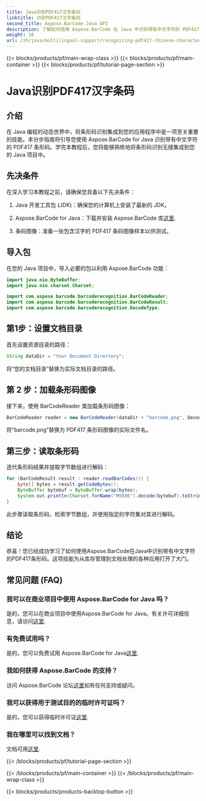 ```yaml
---
title: Java识别PDF417汉字条码
linktitle: 识别PDF417汉字条码
second_title: Aspose.BarCode Java API
description: 了解如何使用 Aspose.BarCode 在 Java 中识别带有中文字符的 PDF417 条形码。请遵循我们的无缝集成综合教程。
weight: 10
url: /zh/java/multilingual-support/recognizing-pdf417-chinese-characters/
---
```


{{< blocks/products/pf/main-wrap-class >}}
{{< blocks/products/pf/main-container >}}
{{< blocks/products/pf/tutorial-page-section >}}

# Java识别PDF417汉字条码


## 介绍

在 Java 编程的动态世界中，将条形码识别集成到您的应用程序中是一项至关重要的技能。本分步指南将引导您使用 Aspose.BarCode for Java 识别带有中文字符的 PDF417 条形码。学完本教程后，您将能够熟练地将条形码识别无缝集成到您的 Java 项目中。

## 先决条件

在深入学习本教程之前，请确保您具备以下先决条件：

1. Java 开发工具包 (JDK)：确保您的计算机上安装了最新的 JDK。

2.  Aspose.BarCode for Java：下载并安装 Aspose.BarCode 库[这里](https://releases.aspose.com/barcode/java/).

3. 条码图像：准备一张包含汉字的 PDF417 条码图像样本以供测试。

## 导入包

在您的 Java 项目中，导入必要的包以利用 Aspose.BarCode 功能：

```java
import java.nio.ByteBuffer;
import java.nio.charset.Charset;

import com.aspose.barcode.barcoderecognition.BarCodeReader;
import com.aspose.barcode.barcoderecognition.BarCodeResult;
import com.aspose.barcode.barcoderecognition.DecodeType;
```

## 第1步：设置文档目录

首先设置资源目录的路径：

```java
String dataDir = "Your Document Directory";
```

将“您的文档目录”替换为实际文档目录的路径。

## 第 2 步：加载条形码图像

接下来，使用 BarCodeReader 类加载条形码图像：

```java
BarCodeReader reader = new BarCodeReader(dataDir + "barcode.png", DecodeType.PDF_417);
```

将“barcode.png”替换为 PDF417 条形码图像的实际文件名。

## 第三步：读取条形码

迭代条形码结果并提取字节数组进行解码：

```java
for (BarCodeResult result : reader.readBarCodes()) {
    byte[] bytes = result.getCodeBytes();
    ByteBuffer bytebuf = ByteBuffer.wrap(bytes);
    System.out.println(Charset.forName("MS936").decode(bytebuf).toString());
}
```

此步骤读取条形码，检索字节数组，并使用指定的字符集对其进行解码。

## 结论

恭喜！您已经成功学习了如何使用Aspose.BarCode在Java中识别带有中文字符的PDF417条形码。这项技能为从库存管理到文档处理的各种应用打开了大门。

## 常见问题 (FAQ)

### 我可以在商业项目中使用 Aspose.BarCode for Java 吗？
是的，您可以在商业项目中使用Aspose.BarCode for Java。有关许可详细信息，请访问[这里](https://purchase.aspose.com/buy).

### 有免费试用吗？
是的，您可以免费试用 Aspose.BarCode for Java[这里](https://releases.aspose.com/).

### 我如何获得 Aspose.BarCode 的支持？
访问 Aspose.BarCode 论坛[这里](https://forum.aspose.com/c/barcode/13)如有任何支持或疑问。

### 我可以获得用于测试目的的临时许可证吗？
是的，您可以获得临时许可证[这里](https://purchase.aspose.com/temporary-license/).

### 我在哪里可以找到文档？
文档可用[这里](https://reference.aspose.com/barcode/java/).

{{< /blocks/products/pf/tutorial-page-section >}}

{{< /blocks/products/pf/main-container >}}
{{< /blocks/products/pf/main-wrap-class >}}

{{< blocks/products/products-backtop-button >}}
